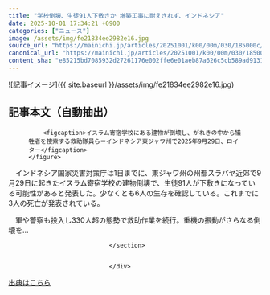 ```yaml
---
title: "学校倒壊、生徒91人下敷きか 増築工事に耐えきれず、インドネシア"
date: 2025-10-01 17:34:21 +0900
categories: ["ニュース"]
image: /assets/img/fe21834ee2982e16.jpg
source_url: "https://mainichi.jp/articles/20251001/k00/00m/030/185000c/"
canonical_url: "https://mainichi.jp/articles/20251001/k00/00m/030/185000c/"
content_sha: "e85215bd7085932d27261176e002ffe6e01aeb87a626c5cb589ad9131affc6a4"
---
```


![記事イメージ]({{ site.baseurl }}/assets/img/fe21834ee2982e16.jpg)

## 記事本文（自動抽出）
<div><section class="articledetail-body is-mustpay" id="articledetail-body">



<div class="articledetail-image-left">
	<figure>
		
		<figcaption>イスラム寄宿学校にある建物が倒壊し、がれきの中から犠牲者を捜索する救助隊員ら＝インドネシア東ジャワ州で2025年9月29日、ロイター</figcaption>
	</figure>
</div>
<p>　インドネシア国家災害対策庁は1日までに、東ジャワ州の州都スラバヤ近郊で9月29日に起きたイスラム寄宿学校の建物倒壊で、生徒91人が下敷きになっている可能性があると発表した。少なくとも6人の生存を確認している。これまでに3人の死亡が発表されている。</p>
<p>　軍や警察も投入し330人超の態勢で救助作業を続行。重機の振動がさらなる倒壊を…</p>


								</section>
								
								
                                </div>

[出典はこちら](https://mainichi.jp/articles/20251001/k00/00m/030/185000c/)
